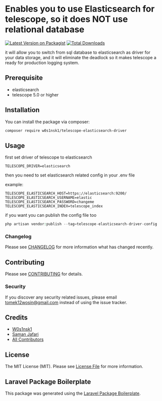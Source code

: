 # Enables you to use Elasticsearch for telescope, so it does NOT use relational database

[![Latest Version on Packagist](https://img.shields.io/packagist/v/w0s1nsk1/telescope-elasticsearch-driver.svg?style=flat-square)](https://packagist.org/packages/w0s1nsk1/telescope-elasticsearch-driver)
[![Total Downloads](https://img.shields.io/packagist/dt/w0s1nsk1/telescope-elasticsearch-driver.svg?style=flat-square)](https://packagist.org/packages/w0s1nsk1/telescope-elasticsearch-driver)

it will allow you to switch from sql database to elasticsearch as driver for your data storage, and it will eliminate the deadlock so it makes telescope a ready for production logging system.
## Prerequisite

- elasticsearch
- telescope 5.0 or higher

## Installation

You can install the package via composer:

```bash
composer require w0s1nsk1/telescope-elasticsearch-driver
```

## Usage

first set driver of telescope to elasticsearch
```dotenv
TELESCOPE_DRIVER=elasticsearch
``` 
then you need to set elasticsearch related config in your .env file

example:
```dotenv
TELESCOPE_ELASTICSEARCH_HOST=https://elasticsearch:9200/
TELESCOPE_ELASTICSEARCH_USERNAME=elastic
TELESCOPE_ELASTICSEARCH_PASSWORD=changeme
TELESCOPE_ELASTICSEARCH_INDEX=telescope_index
``` 

if you want you can publish the config file too

```php
php artisan vendor:publish --tag=telescope-elasticsearch-driver-config
```

### Changelog

Please see [CHANGELOG](CHANGELOG.md) for more information what has changed recently.

## Contributing

Please see [CONTRIBUTING](CONTRIBUTING.md) for details.

### Security

If you discover any security related issues, please email tomek12wosin@gmail.com instead of using the issue tracker.

## Credits

-   [W0s1nsk1](https://github.com/w0s1nsk1)
-   [Saman Jafari](https://github.com/w0s1nsk1)
-   [All Contributors](../../contributors)

## License

The MIT License (MIT). Please see [License File](LICENSE.md) for more information.

## Laravel Package Boilerplate

This package was generated using the [Laravel Package Boilerplate](https://laravelpackageboilerplate.com).
